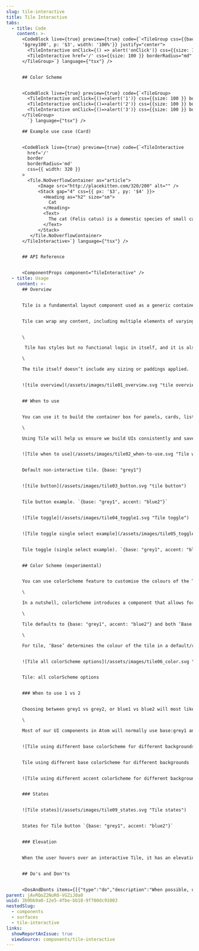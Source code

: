 ```yaml
---
slug: tile-interactive
title: Tile Interactive
tabs:
  - title: Code
    content: >-
      <CodeBlock live={true} preview={true} code={`<TileGroup css={{background:
      '$grey100', p: '$3', width: '100%'}} justify="center">
        <TileInteractive onClick={() => alert('onClick')} css={{size: 100 }} borderRadius="md" />
        <TileInteractive href='/' css={{size: 100 }} borderRadius="md" border />
      </TileGroup>`} language={"tsx"} />


      ## Color Scheme


      <CodeBlock live={true} preview={true} code={`<TileGroup>
        <TileInteractive onClick={()=>alert('1')} css={{size: 100 }} borderRadius="md" border colorScheme={{ base: 'blue1' }} />
        <TileInteractive onClick={()=>alert('2')} css={{size: 100 }} borderRadius="md" border colorScheme={{ base: 'purple2' }} />
        <TileInteractive onClick={()=>alert('3')} css={{size: 100 }} borderRadius="md" border colorScheme={{ base: 'grey2' }} />
      </TileGroup>
        `} language={"tsx"} />

      ## Example use case (Card)


      <CodeBlock live={true} preview={true} code={`<TileInteractive
        href='/'
        border
        borderRadius='md'
        css={{ width: 320 }}
      >
        <Tile.NoOverflowContainer as="article">
            <Image src="http://placekitten.com/320/200" alt="" />
            <Stack gap="4" css={{ px: '$3', py: '$4' }}>
              <Heading as="h2" size="sm">
                Cat
              </Heading>
              <Text>
                The cat (Felis catus) is a domestic species of small carnivorous mammal.
              </Text>
            </Stack>
         </Tile.NoOverflowContainer>
      </TileInteractive>`} language={"tsx"} />


      ## API Reference


      <ComponentProps component="TileInteractive" />
  - title: Usage
    content: >-
      ## Overview


      Tile is a fundamental layout component used as a generic container to build the surface of panels, cards, lists and other content components that group information.


      Tile can wrap any content, including multiple elements of varying types and sizes, like images, text, buttons, links, badges, icons, etc.


      \

       Tile has styles but no functional logic in itself, and it is also used to provide common styles for [Tile button](https://atomlearning.design/components/surfaces/tile-interactive) and [Tile toggle](https://atomlearning.design/components/surfaces/tile-toggle-group) which are interactive elements.\

      \

      The tile itself doesn’t include any sizing or paddings applied.


      ![tile overview](/assets/images/tile01_overview.svg "tile overview")


      ## When to use


      You can use it to build the container box for panels, cards, lists, and other content components that group information.\

      \

      Using Tile will help us ensure we build UIs consistently and save time when designers are deciding styles and when developers are building them.


      ![Tile when to use](/assets/images/tile02_when-to-use.svg "Tile when to use")


      Default non-interactive tile. {base: "grey1"}


      ![tile button](/assets/images/tile03_button.svg "tile button")


      Tile button example. `{base: "grey1", accent: "blue2"}`


      ![Tile toggle](/assets/images/tile04_toggle1.svg "Tile toggle")


      ![Tile toggle single select example](/assets/images/tile05_toggle2.svg "Tile toggle single select example")


      Tile toggle (single select example). `{base: "grey1", accent: "blue2"}`


      ## Color Scheme (experimental)


      You can use colorScheme feature to customise the colours of the Tile. ColorScheme is experimental. You can read more about how it currently works and available options on [the repository's github](https://github.com/Atom-Learning/components/tree/main/lib/src/experiments/color-scheme#readme).\

      \

      In a nutshell, colorScheme introduces a component that allows for base and accent theme properties, as well as an interactive contrast mode that affects all interactive components. The "base" property is used for the base colors of the wrapped component, while "accent" is used for highlighted and interactive elements.\

      \

      Tile defaults to {base: "grey1", accent: "blue2"} and both ‘Base’ and ‘Accent’ currently accept any of the following options: grey1, grey2, blue1, blue2, purple1, purple2...\

      \

      For tile, ‘Base’ determines the colour of the tile in a default/resting state (including its hover, pressed, focus), and ‘Accent’ determines the colour when the tile is selected (including its hover, pressed, focus).


      ![Tile all colorScheme options](/assets/images/tile06_color.svg "Tile all colorScheme options")


      Tile: all colorScheme options


      ### When to use 1 vs 2


      Choosing between grey1 vs grey2, or blue1 vs blue2 will most likely be determined by the background where the component is displayed and the emphasis that you want it to have against the rest of the UI elements on the page/section.\

      \

      Most of our UI components in Atom will normally use base:grey1 and accent:blue1, and you can mix-match any of these.


      ![Tile using different base colorScheme for different backgrounds](/assets/images/tile07_basecolor.svg "Tile using different base colorScheme for different backgrounds")


      Tile using different base colorScheme for different backgrounds


      ![Tile using different accent colorScheme for different backgrounds when selected](/assets/images/tile08_accentcolor.svg "Tile using different accent colorScheme for different backgrounds when selected")


      ### States


      ![Tile states](/assets/images/tile09_states.svg "Tile states")


      States for Tile button `{base: "grey1", accent: "blue2"}`


      ### Elevation


      When the user hovers over an interactive Tile, it has an elevation defined by a shadow and a position change.


      ## Do's and Don'ts


      <DosAndDonts items={[{"type":"do","description":"When possible, user border colour to separate the tile from the background.","image":"/assets/images/tile11_do.svg"},{"type":"dont","description":"Don't use too pale text inside tiles to avoid accessibility issues.","image":"/assets/images/tile12_dont.svg"},{"type":"do","description":"Group Tiles by theme using the same colorScheme and consistent styles.","image":"/assets/images/tile13_do.svg"},{"type":"avoid","description":"Using mismatching tiles with different styles when they are part of the same group."}]} />
parent: jAvRQoZ2NuRO-VGZiJ0a0
uuid: 3b9bb9a0-12e5-4fbe-bb18-9f700dc91003
nestedSlug:
  - components
  - surfaces
  - tile-interactive
links:
  showReportAnIssue: true
  viewSource: components/tile-interactive
---
```

